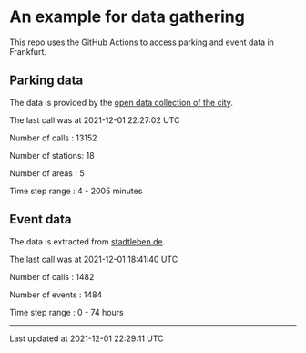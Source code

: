 # An example for data gathering

This repo uses the GitHub Actions to access parking and event data in Frankfurt.

## Parking data
The data is provided by the [open data collection of the city](https://www.offenedaten.frankfurt.de/).

The last call was at 2021-12-01 22:27:02 UTC

Number of calls   : 13152

Number of stations:    18

Number of areas   :     5

Time step range   :     4 -  2005 minutes


## Event data
The data is extracted from [stadtleben.de](https://stadtleben.de/frankfurt/).

The last call was at 2021-12-01 18:41:40 UTC

Number of calls   : 1482

Number of events  : 1484

Time step range   :    0 -   74 hours


----

Last updated at 2021-12-01 22:29:11 UTC
